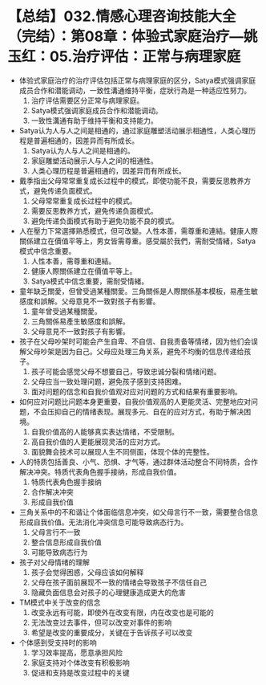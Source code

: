# 【总结】032.情感心理咨询技能大全（完结）：第08章：体验式家庭治疗—姚玉红：05.治疗评估：正常与病理家庭

-   体验式家庭治疗的治疗评估包括正常与病理家庭的区分，Satya模式强调家庭成员合作和潜能调动，一致性溝通维持平衡，症狀行為是一种适应性努力。
    1.  治疗评估需要区分正常与病理家庭。
    2.  Satya模式强调家庭成员合作和潜能调动。
    3.  一致性溝通有助于维持平衡和支持能力。
-   Satya认为人与人之间是相通的，通过家庭雕塑活动展示相通性，人类心理历程是普遍相通的，因差异而有所成长。
    1.  Satya认为人与人之间是相通的。
    2.  家庭雕塑活动展示人与人之间的相通性。
    3.  人类心理历程是普遍相通的，因差异而有所成长。
-   戴季指出父母常常重复成长过程中的模式，即使功能不良，需要反思教养方式，避免传递负面模式。
    1.  父母常常重复成长过程中的模式。
    2.  需要反思教养方式，避免传递负面模式。
    3.  避免传递负面模式有助于避免功能不良的模式。
-   人在壓力下常選擇熟悉模式，但可改變。人性本善，需尊重和連結。健康人際關係建立在價值平等上，男女皆需尊重。感受屬於我們，需耐受情緒，Satya模式中信念重要。
    1.  人性本善，需尊重和連結。
    2.  健康人際關係建立在價值平等上。
    3.  Satya模式中信念重要，需耐受情緒。
-   童年缺乏關愛，但曾受過某種關愛。三角關係是人際關係基本模板，易產生敏感度和誤解。父母意見不一致對孩子有影響。
    1.  童年曾受過某種關愛。
    2.  三角關係易產生敏感度和誤解。
    3.  父母意見不一致對孩子有影響。
-   孩子在父母吵架时可能会产生自卑、不自信、自我责备等情绪，因为他们会误解父母吵架是因为自己。父母应处理三角关系，避免不均衡的信息传递给孩子。
    1.  孩子可能会感觉父母不想要自己，导致忠诚分裂和情绪问题。
    2.  父母应当一致处理问题，避免孩子感到支持困难。
    3.  面对问题的信念和自我价值观对应对问题的方式和结果有重要影响。
-   如何应对问题比问题本身更重要，自我价值观高的人更能灵活、完整地应对问题，不会压抑自己的情绪表现。展现多元、自在的应对方式，有助于解决困境。
    1.  自我价值高的人能够真实表达情绪，不受限制。
    2.  高自我价值的人更能展现灵活的应对方式。
    3.  面貌舞会技术可以展现人生不同侧面，体现个体的完整性。
-   人的特质包括善良、小气、恐惧、才气等，通过群体活动整合不同特质，合作解决冲突。特质代表角色握手接纳，形成自我价值。
    1.  特质代表角色握手接纳
    2.  合作解决冲突
    3.  形成自我价值
-   三角关系中的不和谐让个体面临信息冲突，如父母言行不一致，需要整合信息形成自我价值。无法消化冲突信息可能导致病态行为。
    1.  父母言行不一致
    2.  整合信息形成自我价值
    3.  可能导致病态行为
-   孩子对父母情绪的理解
    1.  孩子会觉得困惑，父母应该如何解释
    2.  父母在孩子面前展现不一致的情绪会导致孩子不信任自己
    3.  隐藏负面信息会对孩子的心理健康造成更大的危害
-   TM模式中关于改变的信念
    1.  改变永远有可能，即使外在改变有限，内在改变也是可能的
    2.  无法改变过去事件，但可以改变对事件的影响
    3.  希望是改变的重要成分，关键在于告诉孩子可以改变
-   个体感到受支持时的影响
    1.  学习效率提高，愿意承担风险
    2.  家庭支持对个体改变有积极影响
    3.  促进和支持是改变过程中的关键